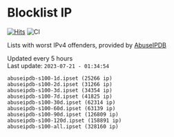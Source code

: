 # Blocklist IP

[![Hits](https://hits.seeyoufarm.com/api/count/incr/badge.svg?url=https%3A%2F%2Fgithub.com%2Fborestad%2Fblocklist-ip%2F&count_bg=%2379C83D&title_bg=%23555555&icon=&icon_color=%23E7E7E7&title=hits&edge_flat=false)](https://hits.seeyoufarm.com)  ![CI](https://img.shields.io/github/workflow/status/borestad/blocklist-ip/CI?style=flat-square)

Lists with worst IPv4 offenders, provided by [AbuseIPDB](https://www.abuseipdb.com/)

<!-- FOOTER-PLACEHOLDER -->
Updated every 5 hours<br>
Last update: `2023-07-21 - 01:34:54`
```
abuseipdb-s100-1d.ipset (25266 ip)
abuseipdb-s100-2d.ipset (31266 ip)
abuseipdb-s100-3d.ipset (34354 ip)
abuseipdb-s100-7d.ipset (41825 ip)
abuseipdb-s100-30d.ipset (62314 ip)
abuseipdb-s100-60d.ipset (63139 ip)
abuseipdb-s100-90d.ipset (126809 ip)
abuseipdb-s100-120d.ipset (158891 ip)
abuseipdb-s100-all.ipset (328160 ip)
```
